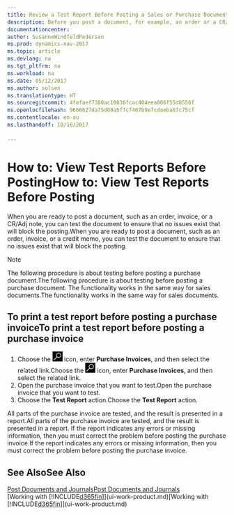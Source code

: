 ```yaml
---
title: Review a Test Report Before Posting a Sales or Purchase Document
description: Before you post a document, for example, an order or a CR/Adj Note, you can test and review it to check for errors that might block posting.
documentationcenter: 
author: SusanneWindfeldPedersen
ms.prod: dynamics-nav-2017
ms.topic: article
ms.devlang: na
ms.tgt_pltfrm: na
ms.workload: na
ms.date: 05/12/2017
ms.author: solsen
ms.translationtype: HT
ms.sourcegitcommit: 4fefaef7380ac10836fcac404eea006f55d8556f
ms.openlocfilehash: 9666627da75d88a5f7cf467b9e7cdaeba67c75cf
ms.contentlocale: en-au
ms.lasthandoff: 10/16/2017

---
```

# <a name="how-to-view-test-reports-before-posting"></a><span data-ttu-id="38318-103">How to: View Test Reports Before Posting</span><span class="sxs-lookup"><span data-stu-id="38318-103">How to: View Test Reports Before Posting</span></span>
<span data-ttu-id="38318-104">When you are ready to post a document, such as an order, invoice, or a CR/Adj note, you can test the document to ensure that no issues exist that will block the posting.</span><span class="sxs-lookup"><span data-stu-id="38318-104">When you are ready to post a document, such as an order, invoice, or a credit memo, you can test the document to ensure that no issues exist that will block the posting.</span></span>

> [!NOTE]  
>   <span data-ttu-id="38318-105">The following procedure is about testing before posting a purchase document.</span><span class="sxs-lookup"><span data-stu-id="38318-105">The following procedure is about testing before posting a purchase document.</span></span> <span data-ttu-id="38318-106">The functionality works in the same way for sales documents.</span><span class="sxs-lookup"><span data-stu-id="38318-106">The functionality works in the same way for sales documents.</span></span>

## <a name="to-print-a-test-report-before-posting-a-purchase-invoice"></a><span data-ttu-id="38318-107">To print a test report before posting a purchase invoice</span><span class="sxs-lookup"><span data-stu-id="38318-107">To print a test report before posting a purchase invoice</span></span>
1. <span data-ttu-id="38318-108">Choose the ![Search for Page or Report](media/ui-search/search_small.png "Search for Page or Report icon") icon, enter **Purchase Invoices**, and then select the related link.</span><span class="sxs-lookup"><span data-stu-id="38318-108">Choose the ![Search for Page or Report](media/ui-search/search_small.png "Search for Page or Report icon") icon, enter **Purchase Invoices**, and then select the related link.</span></span>
2. <span data-ttu-id="38318-109">Open the purchase invoice that you want to test.</span><span class="sxs-lookup"><span data-stu-id="38318-109">Open the purchase invoice that you want to test.</span></span>
3. <span data-ttu-id="38318-110">Choose the **Test Report** action.</span><span class="sxs-lookup"><span data-stu-id="38318-110">Choose the **Test Report** action.</span></span>  

<span data-ttu-id="38318-111">All parts of the purchase invoice are tested, and the result is presented in a report.</span><span class="sxs-lookup"><span data-stu-id="38318-111">All parts of the purchase invoice are tested, and the result is presented in a report.</span></span> <span data-ttu-id="38318-112">If the report indicates any errors or missing information, then you must correct the problem before posting the purchase invoice.</span><span class="sxs-lookup"><span data-stu-id="38318-112">If the report indicates any errors or missing information, then you must correct the problem before posting the purchase invoice.</span></span>

## <a name="see-also"></a><span data-ttu-id="38318-113">See Also</span><span class="sxs-lookup"><span data-stu-id="38318-113">See Also</span></span>
[<span data-ttu-id="38318-114">Post Documents and Journals</span><span class="sxs-lookup"><span data-stu-id="38318-114">Post Documents and Journals</span></span>](ui-post-documents-journals.md)  
<span data-ttu-id="38318-115">[Working with [!INCLUDE[d365fin](includes/d365fin_md.md)]](ui-work-product.md)</span><span class="sxs-lookup"><span data-stu-id="38318-115">[Working with [!INCLUDE[d365fin](includes/d365fin_md.md)]](ui-work-product.md)</span></span>


